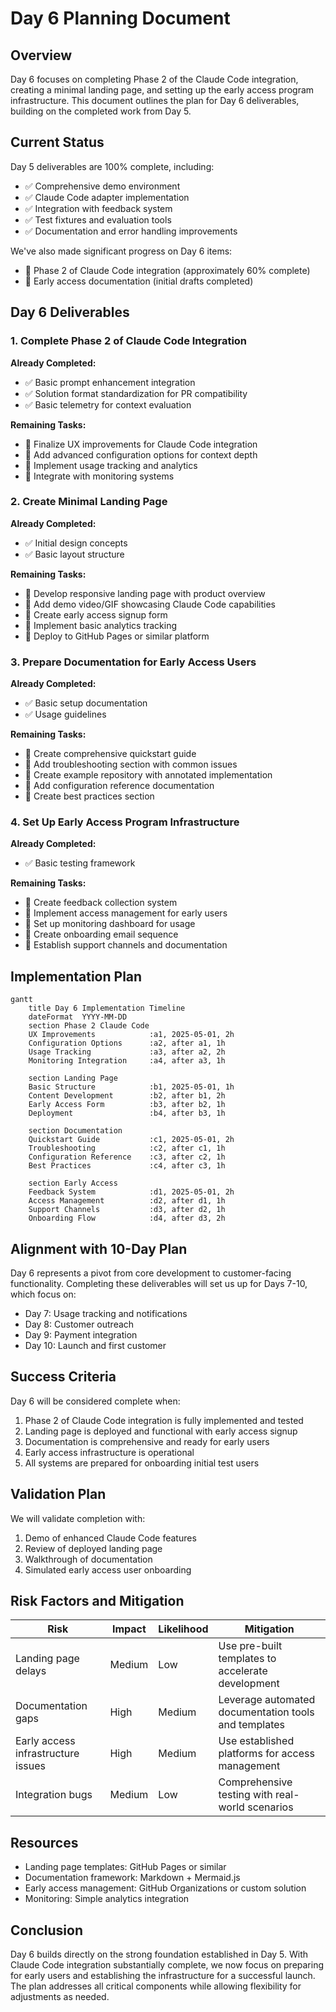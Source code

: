 # Day 6 Planning Document

## Overview

Day 6 focuses on completing Phase 2 of the Claude Code integration, creating a minimal landing page, and setting up the early access program infrastructure. This document outlines the plan for Day 6 deliverables, building on the completed work from Day 5.

## Current Status

Day 5 deliverables are 100% complete, including:
- ✅ Comprehensive demo environment
- ✅ Claude Code adapter implementation
- ✅ Integration with feedback system
- ✅ Test fixtures and evaluation tools
- ✅ Documentation and error handling improvements

We've also made significant progress on Day 6 items:
- 🔄 Phase 2 of Claude Code integration (approximately 60% complete)
- 🔄 Early access documentation (initial drafts completed)

## Day 6 Deliverables

### 1. Complete Phase 2 of Claude Code Integration

**Already Completed:**
- ✅ Basic prompt enhancement integration
- ✅ Solution format standardization for PR compatibility
- ✅ Basic telemetry for context evaluation

**Remaining Tasks:**
- 📝 Finalize UX improvements for Claude Code integration
- 📝 Add advanced configuration options for context depth
- 📝 Implement usage tracking and analytics
- 📝 Integrate with monitoring systems

### 2. Create Minimal Landing Page

**Already Completed:**
- ✅ Initial design concepts
- ✅ Basic layout structure

**Remaining Tasks:**
- 📝 Develop responsive landing page with product overview
- 📝 Add demo video/GIF showcasing Claude Code capabilities
- 📝 Create early access signup form
- 📝 Implement basic analytics tracking
- 📝 Deploy to GitHub Pages or similar platform

### 3. Prepare Documentation for Early Access Users

**Already Completed:**
- ✅ Basic setup documentation
- ✅ Usage guidelines

**Remaining Tasks:**
- 📝 Create comprehensive quickstart guide
- 📝 Add troubleshooting section with common issues
- 📝 Create example repository with annotated implementation
- 📝 Add configuration reference documentation
- 📝 Create best practices section

### 4. Set Up Early Access Program Infrastructure

**Already Completed:**
- ✅ Basic testing framework

**Remaining Tasks:**
- 📝 Create feedback collection system
- 📝 Implement access management for early users
- 📝 Set up monitoring dashboard for usage
- 📝 Create onboarding email sequence
- 📝 Establish support channels and documentation

## Implementation Plan

```mermaid
gantt
    title Day 6 Implementation Timeline
    dateFormat  YYYY-MM-DD
    section Phase 2 Claude Code
    UX Improvements            :a1, 2025-05-01, 2h
    Configuration Options      :a2, after a1, 1h
    Usage Tracking             :a3, after a2, 2h
    Monitoring Integration     :a4, after a3, 1h
    
    section Landing Page
    Basic Structure            :b1, 2025-05-01, 1h
    Content Development        :b2, after b1, 2h
    Early Access Form          :b3, after b2, 1h
    Deployment                 :b4, after b3, 1h
    
    section Documentation
    Quickstart Guide           :c1, 2025-05-01, 2h
    Troubleshooting            :c2, after c1, 1h
    Configuration Reference    :c3, after c2, 1h
    Best Practices             :c4, after c3, 1h
    
    section Early Access
    Feedback System            :d1, 2025-05-01, 2h
    Access Management          :d2, after d1, 1h
    Support Channels           :d3, after d2, 1h
    Onboarding Flow            :d4, after d3, 2h
```

## Alignment with 10-Day Plan

Day 6 represents a pivot from core development to customer-facing functionality. Completing these deliverables will set us up for Days 7-10, which focus on:

- Day 7: Usage tracking and notifications
- Day 8: Customer outreach
- Day 9: Payment integration
- Day 10: Launch and first customer

## Success Criteria

Day 6 will be considered complete when:

1. Phase 2 of Claude Code integration is fully implemented and tested
2. Landing page is deployed and functional with early access signup
3. Documentation is comprehensive and ready for early users
4. Early access infrastructure is operational
5. All systems are prepared for onboarding initial test users

## Validation Plan

We will validate completion with:

1. Demo of enhanced Claude Code features
2. Review of deployed landing page
3. Walkthrough of documentation
4. Simulated early access user onboarding

## Risk Factors and Mitigation

| Risk | Impact | Likelihood | Mitigation |
|------|--------|------------|------------|
| Landing page delays | Medium | Low | Use pre-built templates to accelerate development |
| Documentation gaps | High | Medium | Leverage automated documentation tools and templates |
| Early access infrastructure issues | High | Medium | Use established platforms for access management |
| Integration bugs | Medium | Low | Comprehensive testing with real-world scenarios |

## Resources

- Landing page templates: GitHub Pages or similar
- Documentation framework: Markdown + Mermaid.js
- Early access management: GitHub Organizations or custom solution
- Monitoring: Simple analytics integration

## Conclusion

Day 6 builds directly on the strong foundation established in Day 5. With Claude Code integration substantially complete, we now focus on preparing for early users and establishing the infrastructure for a successful launch. The plan addresses all critical components while allowing flexibility for adjustments as needed.